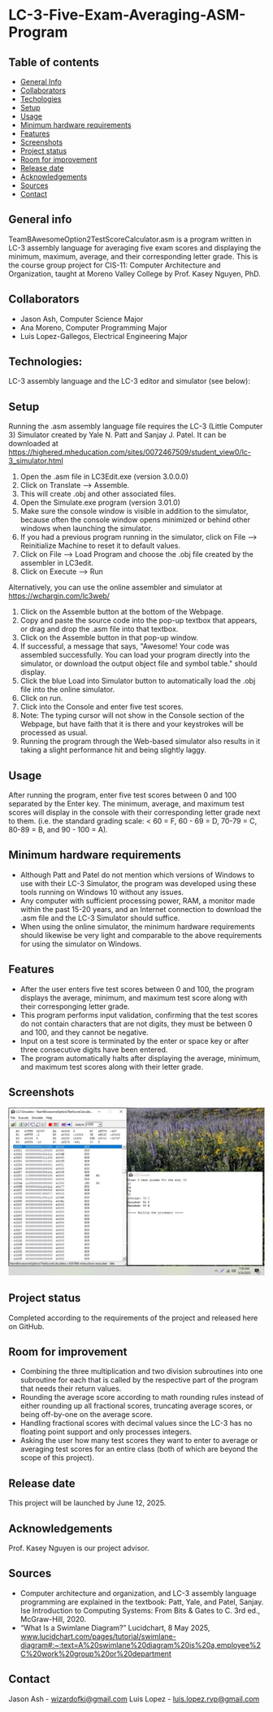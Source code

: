 # LC-3-Five-Exam-Averaging-ASM-Program
## Table of contents
* [General Info](#General-info)
* [Collaborators](#Collaborators)
* [Techologies](#Technologies)
* [Setup](#Setup)
* [Usage](#Usage)
* [Minimum hardware requirements](#Minimum-hardware-requirements)
* [Features](#Features)
* [Screenshots](#Screenshots)
* [Project status](#Project-status)
* [Room for improvement](#Room-for-improvement)
* [Release date](#Release-date)
* [Acknowledgements](#Acknowledgements)
* [Sources](#Sources)
* [Contact](#Contact)

## General info
TeamBAwesomeOption2TestScoreCalculator.asm is a program written in LC-3 assembly language for averaging five exam scores and displaying the minimum, maximum, average, and their corresponding letter grade.
This is the course group project for CIS-11: Computer Architecture and Organization, taught at Moreno Valley College by Prof. Kasey Nguyen, PhD.

## Collaborators
- Jason Ash, Computer Science Major
- Ana Moreno, Computer Programming Major
- Luis Lopez-Gallegos, Electrical Engineering Major

## Technologies:
LC-3 assembly language and the LC-3 editor and simulator (see below):

## Setup
Running the .asm assembly language file requires the LC-3 (Little Computer 3) Simulator created by Yale N. Patt and Sanjay J. Patel.
It can be downloaded at https://highered.mheducation.com/sites/0072467509/student_view0/lc-3_simulator.html
1. Open the .asm file in LC3Edit.exe (version 3.0.0.0)
2. Click on Translate --> Assemble.
3. This will create .obj and other associated files.
4. Open the Simulate.exe program (version 3.01.0)
5. Make sure the console window is visible in addition to the simulator, because often the console window opens minimized or behind other windows when launching the simulator.
6. If you had a previous program running in the simulator, click on File --> Reinitialize Machine to reset it to default values.
7. Click on File --> Load Program and choose the .obj file created by the assembler in LC3edit.
8. Click on Execute --> Run

Alternatively, you can use the online assembler and simulator at https://wchargin.com/lc3web/
1. Click on the Assemble button at the bottom of the Webpage.
2. Copy and paste the source code into the pop-up textbox that appears, or drag and drop the .asm file into that textbox.
3. Click on the Assemble button in that pop-up window.
4. If successful, a message that says, "Awesome! Your code was assembled successfully. You can load your program directly into the simulator, or download the output object file and symbol table." should display.
5. Click the blue Load into Simulator button to automatically load the .obj file into the online simulator.
6. Click on run.
7. Click into the Console and enter five test scores.
8. Note: The typing cursor will not show in the Console section of the Webpage, but have faith that it is there and your keystrokes will be processed as usual.
9. Running the program through the Web-based simulator also results in it taking a slight performance hit and being slightly laggy.

## Usage
After running the program, enter five test scores between 0 and 100 separated by the Enter key. The minimum, average, and maximum test scores will display in the console with their corresponding letter grade next to them.
(i.e. the standard grading scale: < 60 = F, 60 - 69 = D, 70-79 = C, 80-89 = B, and 90 - 100 = A).

## Minimum hardware requirements
- Although Patt and Patel do not mention which versions of Windows to use with their LC-3 Simulator, the program was developed using these tools running on Windows 10 without any issues.
- Any computer with sufficient processing power, RAM, a monitor made within the past 15-20 years, and an Internet connection to download the .asm file and the LC-3 Simulator should suffice.
- When using the online simulator, the minimum hardware requirements should likewise be very light and comparable to the above requirements for using the simulator on Windows.

## Features
- After the user enters five test scores between 0 and 100, the program displays the average, minimum, and maximum test score along with their corresponging letter grade.
- This program performs input validation, confirming that the test scores do not contain characters that are not digits, they must be between 0 and 100, and they cannot be negative.
- Input on a test score is terminated by the enter or space key or after three consecutive digits have been entered.
- The program automatically halts after displaying the average, minimum, and maximum test scores along with their letter grade.

## Screenshots
![A screen capture of the program successfully running and displaying the average, minimum, and maximum test scores with their corresponding letter grade using test data required for the project](TeamBAwesomeRunWithTestData25May2025_0739am.jpg)

## Project status
Completed according to the requirements of the project and released here on GitHub.

## Room for improvement
- Combining the three multiplication and two division subroutines into one subroutine for each that is called by the respective part of the program that needs their return values.
- Rounding the average score according to math rounding rules instead of either rounding up all fractional scores, truncating average scores, or being off-by-one on the average score.
- Handling fractional scores with decimal values since the LC-3 has no floating point support and only processes integers.
- Asking the user how many test scores they want to enter to average or averaging test scores for an entire class (both of which are beyond the scope of this project).

## Release date
This project will be launched by June 12, 2025.

## Acknowledgements
Prof. Kasey Nguyen is our project advisor.

## Sources
- Computer architecture and organization, and LC-3 assembly language programming are explained in the textbook:
Patt, Yale, and Patel, Sanjay. Ise Introduction to Computing Systems: From Bits & Gates to C. 3rd ed., 	McGraw-Hill, 	2020.
- “What Is a Swimlane Diagram?” Lucidchart, 8 May 2025, www.lucidchart.com/pages/tutorial/swimlane-diagram#:~:text=A%20swimlane%20diagram%20is%20a,employee%2C%20work%20group%20or%20department 

## Contact
Jason Ash - wizardofki@gmail.com
Luis Lopez - luis.lopez.rvp@gmail.com
